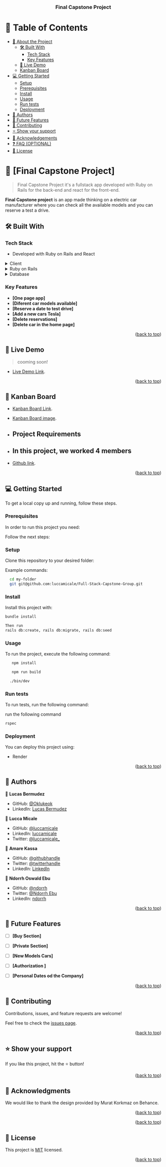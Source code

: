 <a name="readme-top"></a>


<div align="center">

  <br/>

  <h3><b>Final Capstone Project</b></h3>

</div>

# 📗 Table of Contents

- [📖 About the Project](#about-project)
  - [🛠 Built With](#built-with)
    - [Tech Stack](#tech-stack)
    - [Key Features](#key-features)
  - [🚀 Live Demo](#live-demo)
  - [Kanban Board](#kanban-board)
- [💻 Getting Started](#getting-started)
  - [Setup](#setup)
  - [Prerequisites](#prerequisites)
  - [Install](#install)
  - [Usage](#usage)
  - [Run tests](#run-tests)
  - [Deployment](#triangular_flag_on_post-deployment)
- [👥 Authors](#authors)
- [🔭 Future Features](#future-features)
- [🤝 Contributing](#contributing)
- [⭐️ Show your support](#support)
- [🙏 Acknowledgements](#acknowledgements)
- [❓ FAQ (OPTIONAL)](#faq)
- [📝 License](#license)


# 📖 [Final Capstone Project] <a name="about-project"></a>

> Final Capstone Project it's a fullstack app developed with Ruby on Rails for the back-end and react for the front-end.

**Final Capstone project** is an app made thinking on a electric car manufacturer where you can check all the available models and you can reserve a test a drive.

## 🛠 Built With <a name="built-with"></a>

### Tech Stack <a name="tech-stack"></a>

- Developed with Ruby on Rails and React

<details>
  <summary>Client</summary>
  <ul>
    <li><a href="https://reactjs.org/">React.js</a></li>
  </ul>
</details>

<details>
  <summary>Ruby on Rails</summary>
  <ul>
    <li><a href="https://rubyonrails.org/">Rails</a></li>
  </ul>
</details>

<details>
<summary>Database</summary>
  <ul>
    <li><a href="https://www.postgresql.org/">PostgreSQL</a></li>
  </ul>
</details>


### Key Features <a name="key-features"></a>


- **[One page app]**
- **[Diferent car models available]**
- **[Reserve a date to test drive]**
- **[Add a new cars Tesla]**
- **[Delete reservations]**
- **[Delete car in the home page]**

<p align="right">(<a href="#readme-top">back to top</a>)</p>


## 🚀 Live Demo <a name="live-demo"></a>

> cooming soon!

- [Live Demo Link](https://reserve-tesla-car.onrender.com).

<p align="right">(<a href="#readme-top">back to top</a>)</p>


## 🚀 Kanban Board <a name="kanban-board"></a>


- [Kanban Board Link](https://github.com/luccamicale/Full-Stack-Capstone-Group/issues/21).

- [Kanban Board image](https://user-images.githubusercontent.com/107897361/222282693-dbb04aaa-1ce8-4ae1-b80a-b87782c767bf.png).




- ## Project Requirements

- ## In this project, we worked 4 members

-  [Github link](https://github.com/luccamicale/Full-Stack-Capstone-Group/tree/dev).

<p align="right">(<a href="#readme-top">back to top</a>)</p>


## 💻 Getting Started <a name="getting-started"></a>


To get a local copy up and running, follow these steps.

### Prerequisites

In order to run this project you need:

Follow the next steps:

### Setup

Clone this repository to your desired folder:


Example commands:

```sh
  cd my-folder
  git git@github.com:luccamicale/Full-Stack-Capstone-Group.git
```
### Install

Install this project with:

```sh
bundle install

Then run
rails db:create, rails db:migrate, rails db:seed

```

### Usage

To run the project, execute the following command:

```sh
   npm install

   npm run build

  ./bin/dev
```


### Run tests

To run tests, run the following command:

run the following command
```sh
rspec
```

### Deployment

You can deploy this project using:

- Render

<p align="right">(<a href="#readme-top">back to top</a>)</p>


## 👥 Authors <a name="authors"></a>


👤 **Lucas Bermudez**

- GitHub: [@Oklukeok](https://github.com/Oklukeok)
- LinkedIn: [Lucas Bermudez](https://linkedin.com/in/lucas-bermudez/)


👤 **Lucca Micale**

- GitHub: [@luccamicale](https://github.com/luccamicale)
- LinkedIn: [luccamicale](https://www.linkedin.com/in/luccamicale/)
- Twitter: [@luccamicale_](https://twitter.com/LuccaMicale_)

👤 **Amare Kassa**

- GitHub: [@githubhandle](https://github.com/amare1990)
- Twitter: [@twitterhandle](https://twitter.com/amaremek)
- LinkedIn: [LinkedIn](https://www.linkedin.com/in/amaremek/)


👤 **Ndorrh Oswald Ebu**

- GitHub: [@ndorrh](https://github.com/ndorrh)
- Twitter: [@Ndorrh Ebu](https://twitter.com/NdorrhEbu)
- LinkedIn: [ndorrh](https://linkedin.com/in/ndorrhoswaldebu)


<p align="right">(<a href="#readme-top">back to top</a>)</p>


## 🔭 Future Features <a name="future-features"></a>

- [ ] **[Buy Section]**
- [ ] **[Private Section]**
- [ ] **[New Models Cars]**
- [ ] **[Authorization ]**
- [ ] **[Personal Dates od the Company]**


<p align="right">(<a href="#readme-top">back to top</a>)</p>


## 🤝 Contributing <a name="contributing"></a>

Contributions, issues, and feature requests are welcome!

Feel free to check the [issues page](https://github.com/luccamicale/Full-Stack-Capstone-Group/issues).

<p align="right">(<a href="#readme-top">back to top</a>)</p>


## ⭐️ Show your support <a name="support"></a>


If you like this project, hit the ⭐️ button!

<p align="right">(<a href="#readme-top">back to top</a>)</p>


## 🙏 Acknowledgments <a name="acknowledgements"></a>


We would like to thank the design provided by Murat Korkmaz on Behance.

<p align="right">(<a href="#readme-top">back to top</a>)</p>


<p align="right">(<a href="#readme-top">back to top</a>)</p>

## 📝 License <a name="license"></a>

This project is [MIT](https://github.com/luccamicale/Full-Stack-Capstone-Group/community/license/new?branch=dev&filename=LICENSE&template=mit) licensed.


<p align="right">(<a href="#readme-top">back to top</a>)</p>

